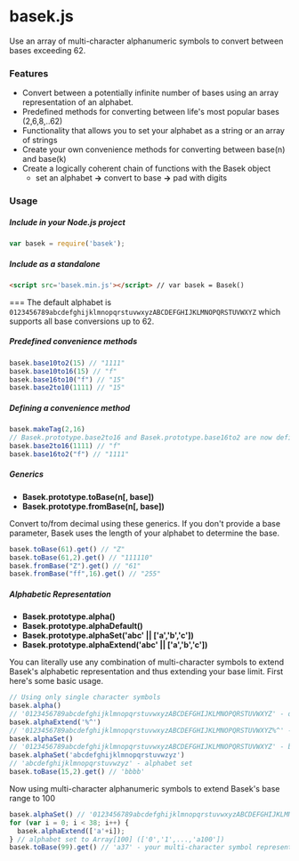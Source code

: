 # basek.js
Use an array of multi-character alphanumeric symbols to convert between bases exceeding 62.

### Features
- Convert between a potentially infinite number of bases using an array representation of an alphabet.
- Predefined methods for converting between life's most popular bases (2,6,8,..62)
- Functionality that allows you to set your alphabet as a string or an array of strings
- Create your own convenience methods for converting between base(n) and base(k)
- Create a logically coherent chain of functions with the Basek object 
  - set an alphabet **->** convert to base **->** pad with digits

### Usage
##### Include in your Node.js project

```javascript
var basek = require('basek');
```
##### Include as a standalone

```html
<script src='basek.min.js'></script> // var basek = Basek()
```
===
The default alphabet is `0123456789abcdefghijklmnopqrstuvwxyzABCDEFGHIJKLMNOPQRSTUVWXYZ` which supports all base conversions up to 62.

##### Predefined convenience methods

```javascript
basek.base10to2(15) // "1111"
basek.base10to16(15) // "f"
basek.base16to10("f") // "15"
basek.base2to10(1111) // "15" 
```
##### Defining a convenience method

```javascript
basek.makeTag(2,16) 
// Basek.prototype.base2to16 and Basek.prototype.base16to2 are now defined
basek.base2to16(1111) // "f"
basek.base16to2("f") // "1111"
```

##### Generics
- **Basek.prototype.toBase(n[, base])**
- **Basek.prototype.fromBase(n[, base])**

Convert to/from decimal using these generics. If you don't provide a base parameter, Basek uses the length of your alphabet to determine the base.

```javascript
basek.toBase(61).get() // "Z" 
basek.toBase(61,2).get() // "111110"
basek.fromBase("Z").get() // "61"
basek.fromBase("ff",16).get() // "255"
```

##### Alphabetic Representation
- **Basek.prototype.alpha()**
- **Basek.prototype.alphaDefault()**
- **Basek.prototype.alphaSet('abc' || ['a','b','c'])**
- **Basek.prototype.alphaExtend('abc' || ['a','b','c'])**
 
You can literally use any combination of multi-character symbols to extend Basek's alphabetic representation and thus extending your base limit.  First here's some basic usage.

```javascript
// Using only single character symbols
basek.alpha() 
// '0123456789abcdefghijklmnopqrstuvwxyzABCDEFGHIJKLMNOPQRSTUVWXYZ' - default base62
basek.alphaExtend('%^') 
// '0123456789abcdefghijklmnopqrstuvwxyzABCDEFGHIJKLMNOPQRSTUVWXYZ%^' - base64
basek.alphaSet() 
// '0123456789abcdefghijklmnopqrstuvwxyzABCDEFGHIJKLMNOPQRSTUVWXYZ' - back to default
basek.alphaSet('abcdefghijklmnopqrstuvwzyz')
// 'abcdefghijklmnopqrstuvwzyz' - alphabet set
basek.toBase(15,2).get() // 'bbbb'
```

Now using multi-character alphanumeric symbols to extend Basek's base range to 100

```javascript
basek.alphaSet() // '0123456789abcdefghijklmnopqrstuvwxyzABCDEFGHIJKLMNOPQRSTUVWXYZ' - back to default
for (var i = 0; i < 38; i++) {
  basek.alphaExtend(['a'+i]);
} // alphabet set to Array[100] (['0','1',...,'a100'])
basek.toBase(99).get() // 'a37' - your multi-character symbol representing decimal 99 in base100
```

